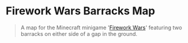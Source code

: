 # Firework Wars Barracks Map

> A map for the Minecraft minigame '[Firework Wars](https://github.com/EsotericOrganisation/firework-wars-plugin)' featuring two barracks on either side of a gap in the ground.
